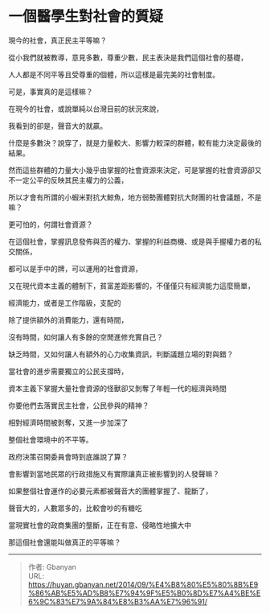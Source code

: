 # 一個醫學生對社會的質疑



現今的社會，真正民主平等嘛？

從小我們就被教導，意見多數，尊重少數，民主表決是我們這個社會的基礎，

人人都是不同平等且受尊重的個體，所以這樣是最完美的社會制度。

可是，事實真的是這樣嘛？

在現今的社會，或說單純以台灣目前的狀況來說，

我看到的卻是，聲音大的就贏。

什麼是多數決？說穿了，就是力量較大、影響力較深的群體，較有能力決定最後的結果。

然而這些群體的力量大小幾乎由掌握的社會資源來決定，可是掌握的社會資源卻又不一定公平的反映其民主權力的公義，

所以才會有所謂的小蝦米對抗大鯨魚，地方弱勢團體對抗大財團的社會議題，不是嘛？

更可怕的，何謂社會資源？

在這個社會，掌握訊息發佈與否的權力、掌握的利益商機、或是與手握權力者的私交關係，

都可以是手中的牌，可以運用的社會資源，

又在現代資本主義的體制下，貧富差距影響的，不僅僅只有經濟能力這麼簡單，

經濟能力，或者是工作階級，支配的

除了提供額外的消費能力，還有時間，

沒有時間，如何讓人有多餘的空閒進修充實自己？

缺乏時間，又如何讓人有額外的心力收集資訊，判斷議題立場的對與錯？

當社會的進步需要獨立的公民支撐時，

資本主義下掌握大量社會資源的怪獸卻又剝奪了年輕一代的經濟與時間

你要他們去落實民主社會，公民參與的精神？

相對經濟時間被剝奪，又進一步加深了

整個社會環境中的不平等。

政府決策召開委員會時到底誰說了算？

會影響到當地民眾的行政措施又有實際讓真正被影響到的人發聲嘛？

如果整個社會運作的必要元素都被聲音大的團體掌握了、龍斷了，

聲音大的，人數眾多的，比較會吵的有糖吃

當現實社會的政商集團的壟斷，正在有意、侵略性地擴大中

那這個社會還能叫做真正的平等嘛？

---

> 作者: Gbanyan  
> URL: https://huyan.gbanyan.net/2014/09/%E4%B8%80%E5%80%8B%E9%86%AB%E5%AD%B8%E7%94%9F%E5%B0%8D%E7%A4%BE%E6%9C%83%E7%9A%84%E8%B3%AA%E7%96%91/  

